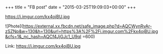+++
title = "FB post"
date = "2015-03-25T19:09:03+00:00"
+++

https://i.imgur.com/kx4ojBU.jpg

![Phote](https://external.xx.fbcdn.net/safe_image.php?d=AQCWynRvAr-zSZNp&w=130&h=130&url=https%3A%2F%2Fi.imgur.com%2Fkx4ojBU.jpg&cfs=1&_nc_hash=AQCf4JjGJc1_U9ql =600)


Link: https://i.imgur.com/kx4ojBU.jpg
